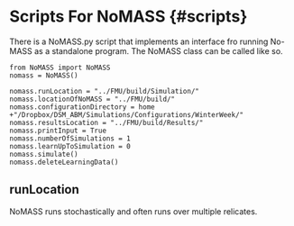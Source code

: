 # Scripts For NoMASS                        {#scripts}

There is a NoMASS.py script that implements an interface fro running No-MASS as a standalone program.
The NoMASS class can be called like so.

~~~~
from NoMASS import NoMASS
nomass = NoMASS()

nomass.runLocation = "../FMU/build/Simulation/"
nomass.locationOfNoMASS = "../FMU/build/"
nomass.configurationDirectory = home +"/Dropbox/DSM_ABM/Simulations/Configurations/WinterWeek/"
nomass.resultsLocation = "../FMU/build/Results/"
nomass.printInput = True
nomass.numberOfSimulations = 1
nomass.learnUpToSimulation = 0
nomass.simulate()
nomass.deleteLearningData()
~~~~

## runLocation

NoMASS runs stochastically and often runs over multiple relicates.
